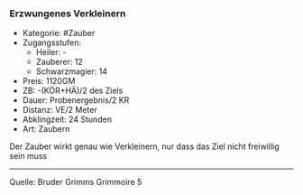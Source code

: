 ### Erzwungenes Verkleinern

- Kategorie: #Zauber
- Zugangsstufen:
  - Heiler: -
  - Zauberer: 12
  - Schwarzmagier: 14
- Preis: 1120GM
- ZB: -(KÖR+HÄ)/2 des Ziels
- Dauer: Probenergebnis/2 KR
- Distanz: VE/2 Meter
- Abklingzeit: 24 Stunden
- Art: Zaubern

Der Zauber wirkt genau wie Verkleinern, nur dass das Ziel nicht freiwillig sein muss

---

Quelle: Bruder Grimms Grimmoire 5

